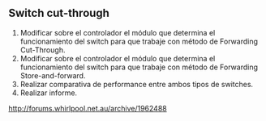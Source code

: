 ## Switch cut-through
1. Modificar sobre el controlador el módulo que determina el funcionamiento del switch para que trabaje con método de Forwarding Cut-Through.
2. Modificar sobre el controlador el módulo que determina el funcionamiento del switch para que trabaje con método de Forwarding Store-and-forward.
3. Realizar comparativa de performance entre ambos tipos de switches.
4. Realizar informe.

http://forums.whirlpool.net.au/archive/1962488
